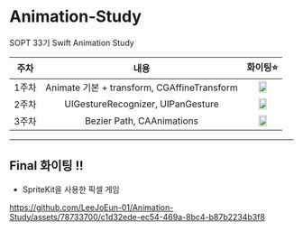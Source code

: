 # Animation-Study
SOPT 33기 Swift Animation Study

| 주차 |내용|화이팅⭐️|
| :------------: | :----------: | :----------: |
| 1주차 |Animate 기본 + transform, CGAffineTransform| <img width=50% src="https://github.com/LeeJoEun-01/Animation-Study/assets/78733700/7f24423f-0d68-44bd-9fb2-15b0652183f6" >|
| 2주차 |UIGestureRecognizer, UIPanGesture| <img width=50% src="https://github.com/LeeJoEun-01/Animation-Study/assets/78733700/b806676d-abc1-4e71-8471-089717638895" > |
| 3주차 |Bezier Path, CAAnimations| <img width=50% src="https://github.com/LeeJoEun-01/Animation-Study/assets/78733700/580d61e6-8776-4b54-a9d5-89e3ad7a9ce9" > |


------
## Final 화이팅 !!
- SpriteKit을 사용한 픽셀 게임

https://github.com/LeeJoEun-01/Animation-Study/assets/78733700/c1d32ede-ec54-469a-8bc4-b87b2234b3f8





